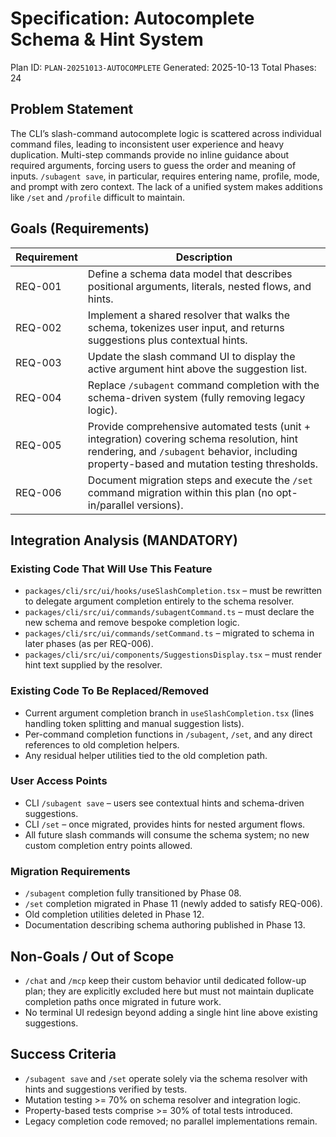 # Specification: Autocomplete Schema & Hint System

<!-- @plan:PLAN-20251013-AUTOCOMPLETE.P00 @requirement:REQ-001 @requirement:REQ-002 @requirement:REQ-003 @requirement:REQ-004 @requirement:REQ-005 @requirement:REQ-006 -->

Plan ID: `PLAN-20251013-AUTOCOMPLETE`
Generated: 2025-10-13
Total Phases: 24

## Problem Statement

The CLI’s slash-command autocomplete logic is scattered across individual command files, leading to inconsistent user experience and heavy duplication. Multi-step commands provide no inline guidance about required arguments, forcing users to guess the order and meaning of inputs. `/subagent save`, in particular, requires entering name, profile, mode, and prompt with zero context. The lack of a unified system makes additions like `/set` and `/profile` difficult to maintain.

## Goals (Requirements)

| Requirement | Description |
|-------------|-------------|
| REQ-001 | Define a schema data model that describes positional arguments, literals, nested flows, and hints. |
| REQ-002 | Implement a shared resolver that walks the schema, tokenizes user input, and returns suggestions plus contextual hints. |
| REQ-003 | Update the slash command UI to display the active argument hint above the suggestion list. |
| REQ-004 | Replace `/subagent` command completion with the schema-driven system (fully removing legacy logic). |
| REQ-005 | Provide comprehensive automated tests (unit + integration) covering schema resolution, hint rendering, and `/subagent` behavior, including property-based and mutation testing thresholds. |
| REQ-006 | Document migration steps and execute the `/set` command migration within this plan (no opt-in/parallel versions). |

## Integration Analysis (MANDATORY)

### Existing Code That Will Use This Feature
- `packages/cli/src/ui/hooks/useSlashCompletion.tsx` – must be rewritten to delegate argument completion entirely to the schema resolver.
- `packages/cli/src/ui/commands/subagentCommand.ts` – must declare the new schema and remove bespoke completion logic.
- `packages/cli/src/ui/commands/setCommand.ts` – migrated to schema in later phases (as per REQ-006).
- `packages/cli/src/ui/components/SuggestionsDisplay.tsx` – must render hint text supplied by the resolver.

### Existing Code To Be Replaced/Removed
- Current argument completion branch in `useSlashCompletion.tsx` (lines handling token splitting and manual suggestion lists).
- Per-command completion functions in `/subagent`, `/set`, and any direct references to old completion helpers.
- Any residual helper utilities tied to the old completion path.

### User Access Points
- CLI `/subagent save` – users see contextual hints and schema-driven suggestions.
- CLI `/set` – once migrated, provides hints for nested argument flows.
- All future slash commands will consume the schema system; no new custom completion entry points allowed.

### Migration Requirements
- `/subagent` completion fully transitioned by Phase 08.
- `/set` completion migrated in Phase 11 (newly added to satisfy REQ-006).
- Old completion utilities deleted in Phase 12.
- Documentation describing schema authoring published in Phase 13.

## Non-Goals / Out of Scope
- `/chat` and `/mcp` keep their custom behavior until dedicated follow-up plan; they are explicitly excluded here but must not maintain duplicate completion paths once migrated in future work.
- No terminal UI redesign beyond adding a single hint line above existing suggestions.

## Success Criteria
- `/subagent save` and `/set` operate solely via the schema resolver with hints and suggestions verified by tests.
- Mutation testing >= 70% on schema resolver and integration logic.
- Property-based tests comprise >= 30% of total tests introduced.
- Legacy completion code removed; no parallel implementations remain.
